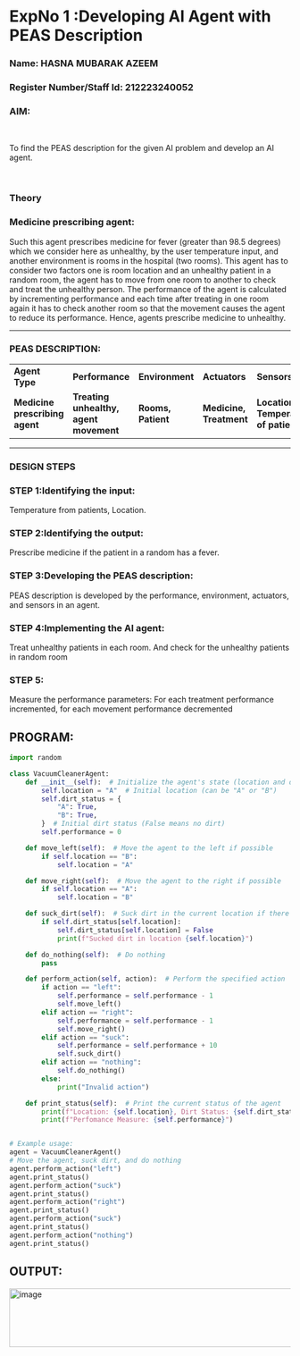<h1>ExpNo 1 :Developing AI Agent with PEAS Description</h1>
<h3>Name: HASNA MUBARAK AZEEM</h3>
<h3>Register Number/Staff Id: 212223240052</h3>


<h3>AIM:</h3>
<br>
<p>To find the PEAS description for the given AI problem and develop an AI agent.</p>
<br>
<h3>Theory</h3>
<h3>Medicine prescribing agent:</h3>
<p>Such this agent prescribes medicine for fever (greater than 98.5 degrees) which we consider here as unhealthy, by the user temperature input, and another environment is rooms in the hospital (two rooms). This agent has to consider two factors one is room location and an unhealthy patient in a random room, the agent has to move from one room to another to check and treat the unhealthy person. The performance of the agent is calculated by incrementing performance and each time after treating in one room again it has to check another room so that the movement causes the agent to reduce its performance. Hence, agents prescribe medicine to unhealthy.</p>
<hr>
<h3>PEAS DESCRIPTION:</h3>
<table>
  <tr>
    <td><strong>Agent Type</strong></td>
    <td><strong>Performance</strong></td>
     <td><strong>Environment</strong></td>
    <td><strong>Actuators</strong></td>
    <td><strong>Sensors</strong></td>
  </tr>
    <tr>
    <td><strong>Medicine prescribing agent</strong></td>
    <td><strong>Treating unhealthy, agent movement</strong></td>
     <td><strong>Rooms, Patient</strong></td>
    <td><strong>Medicine, Treatment</strong></td>
    <td><strong>Location, Temperature of patient</strong></td>
  </tr>
</table>
<hr>
<H3>DESIGN STEPS</H3>
<h3>STEP 1:Identifying the input:</h3>
<p>Temperature from patients, Location.</p>
<h3>STEP 2:Identifying the output:</h3>
<p>Prescribe medicine if the patient in a random has a fever.</p>
<h3>STEP 3:Developing the PEAS description:</h3>
<p>PEAS description is developed by the performance, environment, actuators, and sensors in an agent.</p>
<h3>STEP 4:Implementing the AI agent:</h3>
<p>Treat unhealthy patients in each room. And check for the unhealthy patients in random room</p>
<h3>STEP 5:</h3>
<p>Measure the performance parameters: For each treatment performance incremented, for each movement performance decremented</p>

## PROGRAM:
```Python
import random

class VacuumCleanerAgent:
    def __init__(self):  # Initialize the agent's state (location and dirt status)
        self.location = "A"  # Initial location (can be "A" or "B")
        self.dirt_status = {
            "A": True,
            "B": True,
        }  # Initial dirt status (False means no dirt)
        self.performance = 0

    def move_left(self):  # Move the agent to the left if possible
        if self.location == "B":
            self.location = "A"

    def move_right(self):  # Move the agent to the right if possible
        if self.location == "A":
            self.location = "B"

    def suck_dirt(self):  # Suck dirt in the current location if there is dirt
        if self.dirt_status[self.location]:
            self.dirt_status[self.location] = False
            print(f"Sucked dirt in location {self.location}")

    def do_nothing(self):  # Do nothing
        pass

    def perform_action(self, action):  # Perform the specified action
        if action == "left":
            self.performance = self.performance - 1
            self.move_left()
        elif action == "right":
            self.performance = self.performance - 1
            self.move_right()
        elif action == "suck":
            self.performance = self.performance + 10
            self.suck_dirt()
        elif action == "nothing":
            self.do_nothing()
        else:
            print("Invalid action")

    def print_status(self):  # Print the current status of the agent
        print(f"Location: {self.location}, Dirt Status: {self.dirt_status}, ", end="")
        print(f"Perfomance Measure: {self.performance}")


# Example usage:
agent = VacuumCleanerAgent()
# Move the agent, suck dirt, and do nothing
agent.perform_action("left")
agent.print_status()
agent.perform_action("suck")
agent.print_status()
agent.perform_action("right")
agent.print_status()
agent.perform_action("suck")
agent.print_status()
agent.perform_action("nothing")
agent.print_status()
```

## OUTPUT:

<img width="612" height="105" alt="image" src="https://github.com/user-attachments/assets/3bc4d3b1-b741-4231-b086-da5988835bca" />


